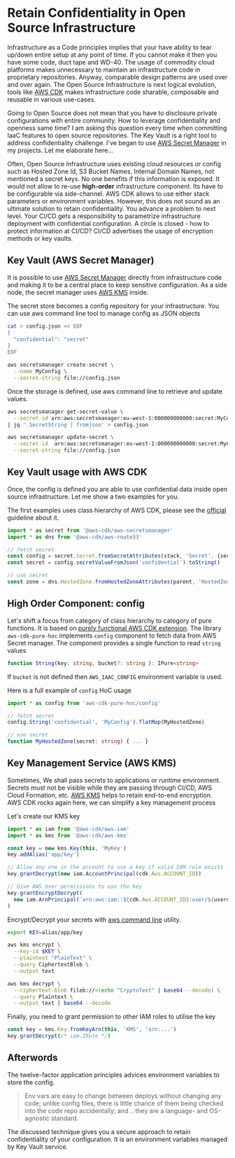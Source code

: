 # Retain Confidentiality in Open Source Infrastructure

Infrastructure as a Code principles implies that your have ability to tear up/down entire setup at any point of time. If you cannot make it then you have some code, duct tape and WD-40. The usage of commodity cloud platforms makes unnecessary to maintain an infrastructure code in proprietary repositories. Anyway, comparable design patterns are used over and over again. The Open Source Infrastructure is next logical evolution, tools like [AWS CDK](https://docs.aws.amazon.com/cdk/latest/guide/home.html) makes infrastructure code sharable, composable and reusable in various use-cases.

Going to Open Source does not mean that you have to disclosure private configurations with entire community. How to leverage confidentiality and openness same time? I am asking this question every time when committing IaaC features to open source repositories. The Key Vault is a right tool to address confidentiality challenge. I've began to use [AWS Secret Manager](https://aws.amazon.com/secrets-manager/) in my projects. Let me elaborate here...

Often, Open Source Infrastructure uses existing cloud resources or config such as Hosted Zone Id, S3 Bucket Names, Internal Domain Names, not mentioned a secret keys. No one benefits if this information is exposed. It would not allow to re-use **high-order** infrastructure component. Its have to be configurable via side-channel. AWS CDK allows to use either stack parameters or environment variables. However, this does not sound as an ultimate solution to retain confidentiality. You advance a problem to next level. Your CI/CD gets a responsibility to parametrize infrastructure deployment with confidential configuration. A circle is closed - how to protect information at CI/CD? CI/CD advertises the usage of encryption methods or key vaults. 

## Key Vault (AWS Secret Manager)

It is possible to use [AWS Secret Manager](https://aws.amazon.com/secrets-manager/) directly from infrastructure code and making it to be a central place to keep sensitive configuration. As a side node, the secret manager uses [AWS KMS](https://docs.aws.amazon.com/kms/latest/developerguide/services-secrets-manager.html) inside. 

The secret store becomes a config repository for your infrastructure. You can use aws command line tool to manage config as JSON objects

```bash
cat > config.json << EOF
{
  "confidential": "secret"
}
EOF

aws secretsmanager create-secret \
  --name MyConfig \
  --secret-string file://config.json
```

Once the storage is defined, use aws command line to retrieve and update values.

```bash
aws secretsmanager get-secret-value \
  --secret-id arn:aws:secretsmanager:eu-west-1:000000000000:secret:MyConfig-xxxxxx \
| jq '.SecretString | fromjson' > config.json

aws secretsmanager update-secret \
  --secret-id  arn:aws:secretsmanager:eu-west-1:000000000000:secret:MyConfig-xxxxxx \
  --secret-string file://config.json
```

## Key Vault usage with AWS CDK

Once, the config is defined you are able to use confidential data inside open source infrastructure. Let me show a two examples for you.

The first examples uses class hierarchy of AWS CDK, please see the [official](https://docs.aws.amazon.com/cdk/latest/guide/get_secrets_manager_value.html) guideline about it.

```typescript
import * as secret from '@aws-cdk/aws-secretsmanager'
import * as dns from '@aws-cdk/aws-route53'

// fetch secret
const config = secret.Secret.fromSecretAttributes(stack, 'Secret', {secretArn: 'MyConfig'})
const secret = config.secretValueFromJson('confidential').toString()

// use secret
const zone = dns.HostedZone.fromHostedZoneAttributes(parent, 'HostedZone', {hostedZoneId: secret})
```

## High Order Component: config

Let's shift a focus from category of class hierarchy to category of pure functions. It is based on [purely functional AWS CDK extension](https://github.com/fogfish/aws-cdk-pure). The library `aws-cdk-pure-hoc` implements `config` component to fetch data from AWS Secret manager. The component provides a single function to read `string` values

```typescript
function String(key: string, bucket?: string ): IPure<string>
```

If `bucket` is not defined then `AWS_IAAC_CONFIG` environment variable is used.


Here is a full example of `config` HoC usage 

```typescript
import * as config from 'aws-cdk-pure-hoc/config'

// fetch secret
config.String('confidential', 'MyConfig').flatMap(MyHostedZone)

// use secret
function MyHostedZone(secret: string) { ... }
```

## Key Management Service (AWS KMS)

Sometimes, We shall pass secrets to applications or runtime environment. Secrets must not be visible while they are passing through CI/CD, AWS Cloud Formation, etc. [AWS KMS](https://aws.amazon.com/kms/) helps to retain end-to-end encryption. AWS CDK rocks again here, we can simplify a key management process

Let's create our KMS key

```typescript
import * as iam from '@aws-cdk/aws-iam'
import * as kms from '@aws-cdk/aws-kms'

const key = new kms.Key(this, 'MyKey')
key.addAlias('app/key')

// Allow any one in the account to use a key if valid IAM role exists
key.grantDecrypt(new iam.AccountPrincipal(cdk.Aws.ACCOUNT_ID))

// Give AWS User permissions to use the key
key.grantEncryptDecrypt(
  new iam.ArnPrincipal(`arn:aws:iam::${cdk.Aws.ACCOUNT_ID}:user/${username}`)
)
```

Encrypt/Decrypt your secrets with [aws command line](https://docs.aws.amazon.com/cli/latest/userguide/cli-chap-install.html) utility.

```bash
export KEY=alias/app/key

aws kms encrypt \
  --key-id $KEY \
  --plaintext "PlainText" \
  --query CiphertextBlob \
  --output text

aws kms decrypt \
  --ciphertext-blob fileb://<(echo "CryptoText" | base64 --decode) \
  --query Plaintext \
  --output text | base64 --decode
```

Finally, you need to grant permission to other IAM roles to utilise the key

```typescript
const key = kms.Key.fromKeyArn(this, 'KMS', 'arn:...')
key.grantDecrypt(/* iam.IRole */)
```

## Afterwords

The twelve-factor application principles advices environment variables to store the config.

> Env vars are easy to change between deploys without changing any code; unlike config files, there is little chance of them being checked into the code repo accidentally; and .. they are a language- and OS-agnostic standard.

The discussed technique gives you a secure approach to retain confidentiality of your configuration. It is an environment variables managed by Key Vault service.

